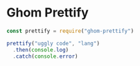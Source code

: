 # Ghom Prettify

```js
const prettify = require("ghom-prettify")

prettify("uggly code", "lang")
  .then(console.log)
  .catch(console.error)
```